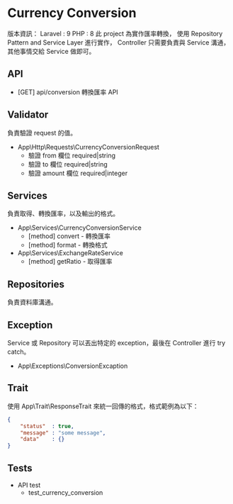 # Currency Conversion
版本資訊：
Laravel : 9
PHP     : 8
此 project 為實作匯率轉換，
使用 Repository Pattern and Service Layer 進行實作，
Controller 只需要負責與 Service 溝通，其他事情交給 Service 做即可。

## API
- [GET] api/conversion 轉換匯率 API

## Validator
負責驗證 request 的值。
- App\Http\Requests\CurrencyConversionRequest
    - 驗證 from   欄位 required|string
    - 驗證 to     欄位 required|string
    - 驗證 amount 欄位 required|integer

## Services
負責取得、轉換匯率，以及輸出的格式。
- App\Services\CurrencyConversionService
    - [method] convert - 轉換匯率
    - [method] format  - 轉換格式
- App\Services\ExchangeRateService
    - [method] getRatio - 取得匯率

## Repositories
負責資料庫溝通。

## Exception
Service 或 Repository 可以丟出特定的 exception，最後在 Controller 進行 try catch。
- App\Exceptions\ConversionExcaption

## Trait
使用 App\Trait\ResponseTrait 來統一回傳的格式，格式範例為以下：
```json
{
    "status"  : true,
    "message" : "some message",
    "data"    : {}
}
```

## Tests
- API test
    - test_currency_conversion